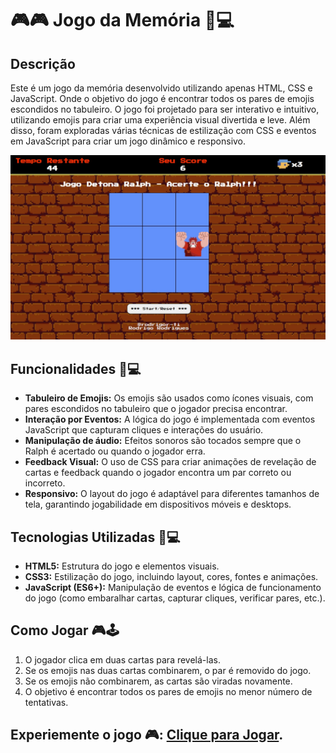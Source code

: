 # 🎮🎮 Jogo da Memória 🎯💻

## Descrição

Este é um jogo da memória desenvolvido utilizando apenas HTML, CSS e JavaScript. Onde o objetivo do jogo é encontrar todos os pares de emojis escondidos no tabuleiro. O jogo foi projetado para ser interativo e intuitivo, utilizando emojis para criar uma experiência visual divertida e leve. Além disso, foram exploradas várias técnicas de estilização com CSS e eventos em JavaScript para criar um jogo dinâmico e responsivo.

![image](https://raw.githubusercontent.com/rodrigor-ti/jogo-detona-ralph/refs/heads/main/src/images/detona%20ralph.jpg)

## Funcionalidades 🎯💻

- **Tabuleiro de Emojis:** Os emojis são usados como ícones visuais, com pares escondidos no tabuleiro que o jogador precisa encontrar.
- **Interação por Eventos:** A lógica do jogo é implementada com eventos JavaScript que capturam cliques e interações do usuário.
- **Manipulação de áudio:** Efeitos sonoros são tocados sempre que o Ralph é acertado ou quando o jogador erra.
- **Feedback Visual:** O uso de CSS para criar animações de revelação de cartas e feedback quando o jogador encontra um par correto ou incorreto.
- **Responsivo:** O layout do jogo é adaptável para diferentes tamanhos de tela, garantindo jogabilidade em dispositivos móveis e desktops.

## Tecnologias Utilizadas 🎯💻

- **HTML5:** Estrutura do jogo e elementos visuais.
- **CSS3:** Estilização do jogo, incluindo layout, cores, fontes e animações.
- **JavaScript (ES6+):** Manipulação de eventos e lógica de funcionamento do jogo (como embaralhar cartas, capturar cliques, verificar pares, etc.).

## Como Jogar 🎮🕹️

1. O jogador clica em duas cartas para revelá-las.
2. Se os emojis nas duas cartas combinarem, o par é removido do jogo.
3. Se os emojis não combinarem, as cartas são viradas novamente.
4. O objetivo é encontrar todos os pares de emojis no menor número de tentativas.

##  Experiemente o jogo 🎮: [Clique para Jogar](https://rodrigor-ti.github.io/jogo-detona-ralph/). 

